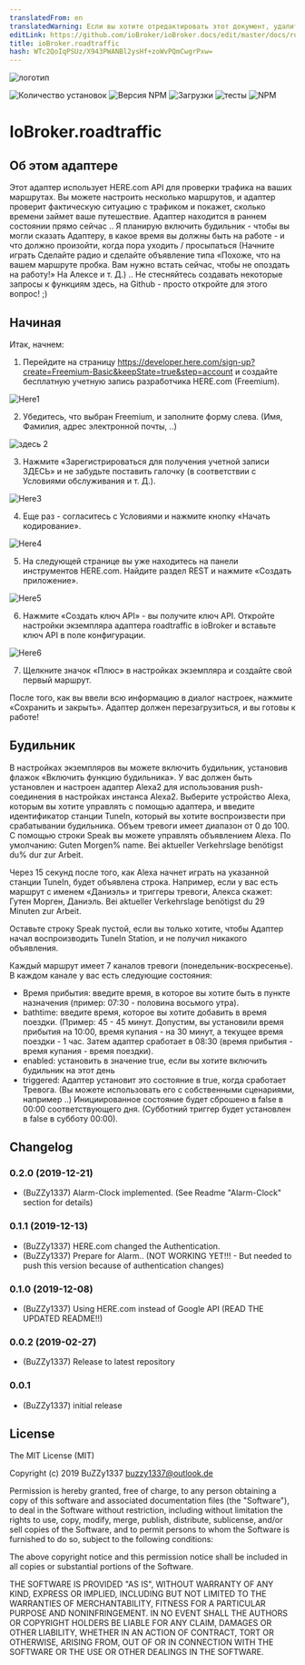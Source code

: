 ```yaml
---
translatedFrom: en
translatedWarning: Если вы хотите отредактировать этот документ, удалите поле «translationFrom», в противном случае этот документ будет снова автоматически переведен
editLink: https://github.com/ioBroker/ioBroker.docs/edit/master/docs/ru/adapterref/iobroker.roadtraffic/README.md
title: ioBroker.roadtraffic
hash: WTc2QoIqPSUz/X943PWANBl2ysHf+zoWvPQmCwgrPxw=
---
```

![логотип](../../../en/adapterref/iobroker.roadtraffic/admin/roadtraffic.png)

![Количество установок](http://iobroker.live/badges/roadtraffic-stable.svg)
![Версия NPM](https://img.shields.io/npm/v/iobroker.roadtraffic.svg)
![Загрузки](https://img.shields.io/npm/dm/iobroker.roadtraffic.svg)
![тесты](https://travis-ci.org/BuZZy1337/ioBroker.roadtraffic.svg?branch=master)
![NPM](https://nodei.co/npm/iobroker.roadtraffic.png?downloads=true)

# IoBroker.roadtraffic
## Об этом адаптере
Этот адаптер использует HERE.com API для проверки трафика на ваших маршрутах. Вы можете настроить несколько маршрутов, и адаптер проверит фактическую ситуацию с трафиком и покажет, сколько времени займет ваше путешествие.
Адаптер находится в раннем состоянии прямо сейчас .. Я планирую включить будильник - чтобы вы могли сказать Адаптеру, в какое время вы должны быть на работе - и что должно произойти, когда пора уходить / просыпаться (Начните играть Сделайте радио и сделайте объявление типа «Похоже, что на вашем маршруте пробка. Вам нужно встать сейчас, чтобы не опоздать на работу!» На Алексе и т. Д.) ..
Не стесняйтесь создавать некоторые запросы к функциям здесь, на Github - просто откройте для этого вопрос! ;)

## Начиная
Итак, начнем:

1. Перейдите на страницу https://developer.here.com/sign-up?create=Freemium-Basic&keepState=true&step=account и создайте бесплатную учетную запись разработчика HERE.com (Freemium).

![Here1](../../../en/adapterref/iobroker.roadtraffic/img/Here1.png)

2. Убедитесь, что выбран Freemium, и заполните форму слева. (Имя, Фамилия, адрес электронной почты, ..)

![здесь 2](../../../en/adapterref/iobroker.roadtraffic/img/Here2.png)

3. Нажмите «Зарегистрироваться для получения учетной записи ЗДЕСЬ» и не забудьте поставить галочку (в соответствии с Условиями обслуживания и т. Д.).

![Here3](../../../en/adapterref/iobroker.roadtraffic/img/Here3.png)

4. Еще раз - согласитесь с Условиями и нажмите кнопку «Начать кодирование».

![Here4](../../../en/adapterref/iobroker.roadtraffic/img/Here4.png)

5. На следующей странице вы уже находитесь на панели инструментов HERE.com. Найдите раздел REST и нажмите «Создать приложение».

![Here5](../../../en/adapterref/iobroker.roadtraffic/img/Here5.png)

6. Нажмите «Создать ключ API» - вы получите ключ API. Откройте настройки экземпляра адаптера roadtraffic в ioBroker и вставьте ключ API в поле конфигурации.

![Here6](../../../en/adapterref/iobroker.roadtraffic/img/Here6.png)

7. Щелкните значок «Плюс» в настройках экземпляра и создайте свой первый маршрут.

После того, как вы ввели всю информацию в диалог настроек, нажмите «Сохранить и закрыть».
Адаптер должен перезагрузиться, и вы готовы к работе!

## Будильник
В настройках экземпляров вы можете включить будильник, установив флажок «Включить функцию будильника».
У вас должен быть установлен и настроен адаптер Alexa2 для использования push-соединения в настройках инстанса Alexa2.
Выберите устройство Alexa, которым вы хотите управлять с помощью адаптера, и введите идентификатор станции TuneIn, который вы хотите воспроизвести при срабатывании будильника.
Объем тревоги имеет диапазон от 0 до 100.
С помощью строки Speak вы можете управлять объявлением Alexa.
По умолчанию: Guten Morgen% name. Bei aktueller Verkehrslage benötigst du% dur zur Arbeit.

Через 15 секунд после того, как Alexa начнет играть на указанной станции TuneIn, будет объявлена строка.
Например, если у вас есть маршрут с именем «Даниэль» и триггеры тревоги, Алекса скажет: Гутен Морген, Даниэль. Bei aktueller Verkehrslage benötigst du 29 Minuten zur Arbeit.

Оставьте строку Speak пустой, если вы только хотите, чтобы Адаптер начал воспроизводить TuneIn Station, и не получил никакого объявления.

Каждый маршрут имеет 7 каналов тревоги (понедельник-воскресенье).
В каждом канале у вас есть следующие состояния:

* Время прибытия: введите время, в которое вы хотите быть в пункте назначения (пример: 07:30 - половина восьмого утра).
* bathtime: введите время, которое вы хотите добавить в время поездки. (Пример: 45 - 45 минут. Допустим, вы установили время прибытия на 10:00, время купания - на 30 минут, а текущее время поездки - 1 час. Затем адаптер сработает в 08:30 (время прибытия - время купания - время поездки).
* enabled: установить в значение true, если вы хотите включить будильник на этот день
* triggered: Адаптер установит это состояние в true, когда сработает Тревога. (Вы можете использовать его с собственными сценариями, например ..) Инициированное состояние будет сброшено в false в 00:00 соответствующего дня. (Субботний триггер будет установлен в false в субботу 00:00).

## Changelog
### 0.2.0 (2019-12-21)
* (BuZZy1337) Alarm-Clock implemented. (See Readme "Alarm-Clock" section for details)

### 0.1.1 (2019-12-13)
* (BuZZy1337) HERE.com changed the Authentication.
* (BuZZy1337) Prepare for Alarm.. (NOT WORKING YET!!! - But needed to push this version because of authentication changes)

### 0.1.0 (2019-12-08)
* (BuZZy1337) Using HERE.com instead of Google API (READ THE UPDATED README!!)

### 0.0.2 (2019-02-27)
* (BuZZy1337) Release to latest repository

### 0.0.1
* (BuZZy1337) initial release

## License
The MIT License (MIT)

Copyright (c) 2019 BuZZy1337 <buzzy1337@outlook.de>

Permission is hereby granted, free of charge, to any person obtaining a copy
of this software and associated documentation files (the "Software"), to deal
in the Software without restriction, including without limitation the rights
to use, copy, modify, merge, publish, distribute, sublicense, and/or sell
copies of the Software, and to permit persons to whom the Software is
furnished to do so, subject to the following conditions:

The above copyright notice and this permission notice shall be included in
all copies or substantial portions of the Software.

THE SOFTWARE IS PROVIDED "AS IS", WITHOUT WARRANTY OF ANY KIND, EXPRESS OR
IMPLIED, INCLUDING BUT NOT LIMITED TO THE WARRANTIES OF MERCHANTABILITY,
FITNESS FOR A PARTICULAR PURPOSE AND NONINFRINGEMENT. IN NO EVENT SHALL THE
AUTHORS OR COPYRIGHT HOLDERS BE LIABLE FOR ANY CLAIM, DAMAGES OR OTHER
LIABILITY, WHETHER IN AN ACTION OF CONTRACT, TORT OR OTHERWISE, ARISING FROM,
OUT OF OR IN CONNECTION WITH THE SOFTWARE OR THE USE OR OTHER DEALINGS IN
THE SOFTWARE.